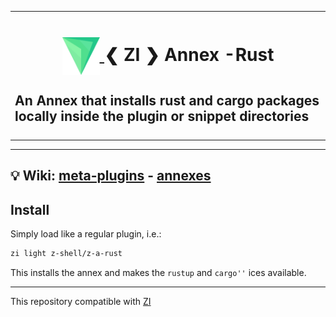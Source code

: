 <div align="center"><table><tr><td>
<h1 align="center">
  <a href="https://github.com/z-shell/zi">
    <img align="center" src="https://github.com/z-shell/zi/raw/main/docs/images/logo.svg" alt="Logo" width="60px" height="60px" />
  </a> ❮ ZI ❯ Annex -Rust </h1>
  <h2><p> An Annex that installs rust and cargo packages locally inside the plugin or snippet directories </p></h2>
  <!--  <p><img align="center" src="https://raw.githubusercontent.com/z-shell/z-a-meta-plugins/main/docs/images/fuzzy-mplg-ex.png" alt="zi annex meta-plugins" width="100%" height="auto" /></p> -->
</td></tr></table></div><hr />

## 💡 Wiki: [meta-plugins](https://z.digitalclouds.dev/ecosystem/annexes/rust) - [annexes](https://z.digitalclouds.dev/ecosystem/annexes)

## Install

Simply load like a regular plugin, i.e.:

```zsh
zi light z-shell/z-a-rust
```

This installs the annex and makes the `rustup` and `cargo''` ices available.

---

This repository compatible with [ZI](https://github.com/z-shell/zi)